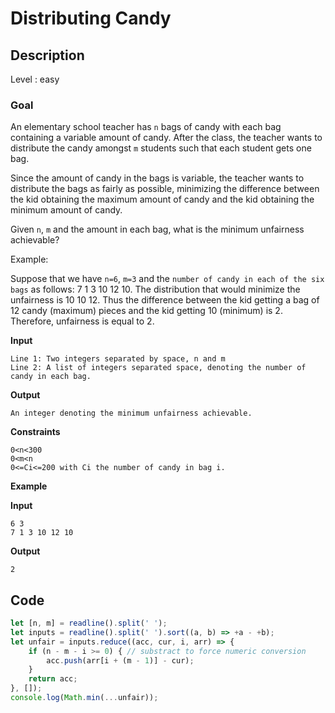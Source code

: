 # Distributing Candy

## Description

Level : easy

### Goal

An elementary school teacher has `n` bags of candy with each bag containing a variable amount of candy. After the class, the teacher wants to distribute the candy amongst `m` students such that each student gets one bag.

Since the amount of candy in the bags is variable, the teacher wants to distribute the bags as fairly as possible, minimizing the difference between the kid obtaining the maximum amount of candy and the kid obtaining the minimum amount of candy.

Given `n`, `m` and the amount in each bag, what is the minimum unfairness achievable?

Example:

Suppose that we have `n=6`, `m=3` and the `number of candy in each of the six bags` as follows: 7 1 3 10 12 10. The distribution that would minimize the unfairness is 10 10 12. Thus the difference between the kid getting a bag of 12 candy (maximum) pieces and the kid getting 10 (minimum) is 2. Therefore, unfairness is equal to 2.

**Input**
```
Line 1: Two integers separated by space, n and m
Line 2: A list of integers separated space, denoting the number of candy in each bag.
```

**Output**
```
An integer denoting the minimum unfairness achievable.
```

**Constraints**
```
0<n<300
0<m<n
0<=Ci<=200 with Ci the number of candy in bag i.
```

**Example**

**Input**
```
6 3
7 1 3 10 12 10
```

**Output**
```
2
```

## Code

```js
let [n, m] = readline().split(' ');
let inputs = readline().split(' ').sort((a, b) => +a - +b);
let unfair = inputs.reduce((acc, cur, i, arr) => {
    if (n - m - i >= 0) { // substract to force numeric conversion
        acc.push(arr[i + (m - 1)] - cur);
    }
    return acc;
}, []);
console.log(Math.min(...unfair));
```
